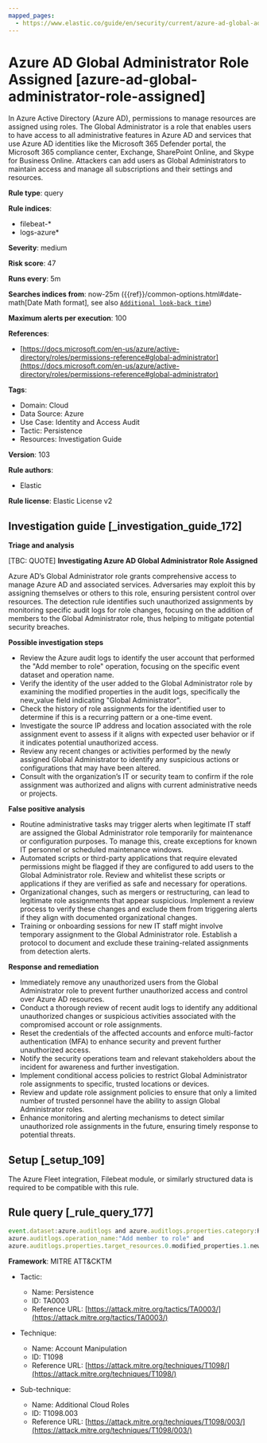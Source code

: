 ```yaml
---
mapped_pages:
  - https://www.elastic.co/guide/en/security/current/azure-ad-global-administrator-role-assigned.html
---
```


# Azure AD Global Administrator Role Assigned [azure-ad-global-administrator-role-assigned]

In Azure Active Directory (Azure AD), permissions to manage resources are assigned using roles. The Global Administrator is a role that enables users to have access to all administrative features in Azure AD and services that use Azure AD identities like the Microsoft 365 Defender portal, the Microsoft 365 compliance center, Exchange, SharePoint Online, and Skype for Business Online. Attackers can add users as Global Administrators to maintain access and manage all subscriptions and their settings and resources.

**Rule type**: query

**Rule indices**:

* filebeat-*
* logs-azure*

**Severity**: medium

**Risk score**: 47

**Runs every**: 5m

**Searches indices from**: now-25m ({{ref}}/common-options.html#date-math[Date Math format], see also [`Additional look-back time`](docs-content://solutions/security/detect-and-alert/create-detection-rule.md#rule-schedule))

**Maximum alerts per execution**: 100

**References**:

* [https://docs.microsoft.com/en-us/azure/active-directory/roles/permissions-reference#global-administrator](https://docs.microsoft.com/en-us/azure/active-directory/roles/permissions-reference#global-administrator)

**Tags**:

* Domain: Cloud
* Data Source: Azure
* Use Case: Identity and Access Audit
* Tactic: Persistence
* Resources: Investigation Guide

**Version**: 103

**Rule authors**:

* Elastic

**Rule license**: Elastic License v2

## Investigation guide [_investigation_guide_172]

**Triage and analysis**

[TBC: QUOTE]
**Investigating Azure AD Global Administrator Role Assigned**

Azure AD’s Global Administrator role grants comprehensive access to manage Azure AD and associated services. Adversaries may exploit this by assigning themselves or others to this role, ensuring persistent control over resources. The detection rule identifies such unauthorized assignments by monitoring specific audit logs for role changes, focusing on the addition of members to the Global Administrator role, thus helping to mitigate potential security breaches.

**Possible investigation steps**

* Review the Azure audit logs to identify the user account that performed the "Add member to role" operation, focusing on the specific event dataset and operation name.
* Verify the identity of the user added to the Global Administrator role by examining the modified properties in the audit logs, specifically the new_value field indicating "Global Administrator".
* Check the history of role assignments for the identified user to determine if this is a recurring pattern or a one-time event.
* Investigate the source IP address and location associated with the role assignment event to assess if it aligns with expected user behavior or if it indicates potential unauthorized access.
* Review any recent changes or activities performed by the newly assigned Global Administrator to identify any suspicious actions or configurations that may have been altered.
* Consult with the organization’s IT or security team to confirm if the role assignment was authorized and aligns with current administrative needs or projects.

**False positive analysis**

* Routine administrative tasks may trigger alerts when legitimate IT staff are assigned the Global Administrator role temporarily for maintenance or configuration purposes. To manage this, create exceptions for known IT personnel or scheduled maintenance windows.
* Automated scripts or third-party applications that require elevated permissions might be flagged if they are configured to add users to the Global Administrator role. Review and whitelist these scripts or applications if they are verified as safe and necessary for operations.
* Organizational changes, such as mergers or restructuring, can lead to legitimate role assignments that appear suspicious. Implement a review process to verify these changes and exclude them from triggering alerts if they align with documented organizational changes.
* Training or onboarding sessions for new IT staff might involve temporary assignment to the Global Administrator role. Establish a protocol to document and exclude these training-related assignments from detection alerts.

**Response and remediation**

* Immediately remove any unauthorized users from the Global Administrator role to prevent further unauthorized access and control over Azure AD resources.
* Conduct a thorough review of recent audit logs to identify any additional unauthorized changes or suspicious activities associated with the compromised account or role assignments.
* Reset the credentials of the affected accounts and enforce multi-factor authentication (MFA) to enhance security and prevent further unauthorized access.
* Notify the security operations team and relevant stakeholders about the incident for awareness and further investigation.
* Implement conditional access policies to restrict Global Administrator role assignments to specific, trusted locations or devices.
* Review and update role assignment policies to ensure that only a limited number of trusted personnel have the ability to assign Global Administrator roles.
* Enhance monitoring and alerting mechanisms to detect similar unauthorized role assignments in the future, ensuring timely response to potential threats.


## Setup [_setup_109]

The Azure Fleet integration, Filebeat module, or similarly structured data is required to be compatible with this rule.


## Rule query [_rule_query_177]

```js
event.dataset:azure.auditlogs and azure.auditlogs.properties.category:RoleManagement and
azure.auditlogs.operation_name:"Add member to role" and
azure.auditlogs.properties.target_resources.0.modified_properties.1.new_value:"\"Global Administrator\""
```

**Framework**: MITRE ATT&CKTM

* Tactic:

    * Name: Persistence
    * ID: TA0003
    * Reference URL: [https://attack.mitre.org/tactics/TA0003/](https://attack.mitre.org/tactics/TA0003/)

* Technique:

    * Name: Account Manipulation
    * ID: T1098
    * Reference URL: [https://attack.mitre.org/techniques/T1098/](https://attack.mitre.org/techniques/T1098/)

* Sub-technique:

    * Name: Additional Cloud Roles
    * ID: T1098.003
    * Reference URL: [https://attack.mitre.org/techniques/T1098/003/](https://attack.mitre.org/techniques/T1098/003/)



